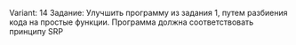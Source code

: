 Variant: 14 
Задание: Улучшить программу из задания 1, путем разбиения кода на простые функции.
Программа должна соответствовать принципу SRP

